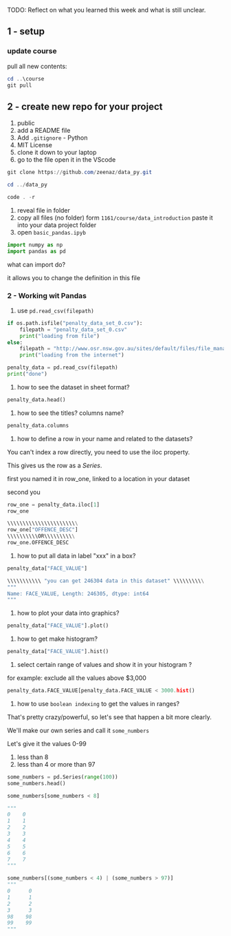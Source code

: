 TODO: Reflect on what you learned this week and what is still unclear.

## 1 - setup

### update course

pull all new contents:

```powershell
cd ..\course
git pull
```

## 2 - create new repo for your project

1. public
2. add a README file
3. Add `.gitignore` - Python
4. MIT License
5. clone it down to your laptop
6. go to the file open it in the VScode

```powershell
git clone https://github.com/zeenaz/data_py.git

cd ../data_py

code . -r
```

1. reveal file in folder
2. copy all files (no folder) form `1161/course/data_introduction` paste it into your data project folder
3. open `basic_pandas.ipyb`

```python
import numpy as np
import pandas as pd
```

what can import do?

it allows you to change the definition in this file

### 2 - Working wit Pandas

1. use `pd.read_csv(filepath)`

```python
if os.path.isfile("penalty_data_set_0.csv"):
    filepath = "penalty_data_set_0.csv"
    print("loading from file")
else:
    filepath = "http://www.osr.nsw.gov.au/sites/default/files/file_manager/penalty_data_set_0.csv"
    print("loading from the internet")

penalty_data = pd.read_csv(filepath)
print("done")
```

1. how to see the dataset in sheet format?

```python
penalty_data.head()
```

1. how to see the titles? columns name?

```python
penalty_data.columns
```

1. how to define a row in your name and related to the datasets?

You can't index a row directly, you need to use the iloc property.

This gives us the row as a _Series_.

first you named it in row_one, linked to a location in your dataset

second you

```python
row_one = penalty_data.iloc[1]
row_one

\\\\\\\\\\\\\\\\\\\\\\\
row_one["OFFENCE_DESC"]
\\\\\\\\\\OR\\\\\\\\\\
row_one.OFFENCE_DESC
```

1. how to put all data in label "xxx" in a box?

```python
penalty_data["FACE_VALUE"]

\\\\\\\\\\\ "you can get 246304 data in this dataset" \\\\\\\\\\
"""
Name: FACE_VALUE, Length: 246305, dtype: int64
"""
```

1. how to plot your data into graphics?

```python
penalty_data["FACE_VALUE"].plot()
```

1. how to get make histogram?

```python
penalty_data["FACE_VALUE"].hist()
```

1. select certain range of values and show it in your histogram ?

for example: exclude all the values above $3,000

```python
penalty_data.FACE_VALUE[penalty_data.FACE_VALUE < 3000.hist()
```

1. how to use `boolean indexing` to get the values in ranges?

That's pretty crazy/powerful, so let's see that happen a bit more clearly.

We'll make our own series and call it `some_numbers`

Let's give it the values 0-99

1. less than 8
2. less than 4 or more than 97

```python
some_numbers = pd.Series(range(100))
some_numbers.head()

some_numbers[some_numbers < 8]

"""
0    0
1    1
2    2
3    3
4    4
5    5
6    6
7    7
"""

some_numbers[(some_numbers < 4) | (some_numbers > 97)]
"""
0      0
1      1
2      2
3      3
98    98
99    99
"""

```

